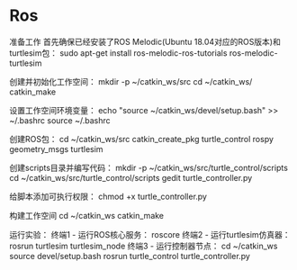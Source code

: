 # Ros
准备工作
首先确保已经安装了ROS Melodic(Ubuntu 18.04对应的ROS版本)和turtlesim包：
sudo apt-get install ros-melodic-ros-tutorials ros-melodic-turtlesim

创建并初始化工作空间：
mkdir -p ~/catkin_ws/src
cd ~/catkin_ws/
catkin_make

设置工作空间环境变量：
echo "source ~/catkin_ws/devel/setup.bash" >> ~/.bashrc
source ~/.bashrc

创建ROS包：
cd ~/catkin_ws/src
catkin_create_pkg turtle_control rospy geometry_msgs turtlesim

创建scripts目录并编写代码：
mkdir -p ~/catkin_ws/src/turtle_control/scripts
cd ~/catkin_ws/src/turtle_control/scripts
gedit turtle_controller.py


给脚本添加可执行权限：
chmod +x turtle_controller.py

构建工作空间
cd ~/catkin_ws
catkin_make

运行实验：
终端1 - 运行ROS核心服务：
roscore
终端2 - 运行turtlesim仿真器：
rosrun turtlesim turtlesim_node
终端3 - 运行控制器节点：
cd ~/catkin_ws
source devel/setup.bash
rosrun turtle_control turtle_controller.py
